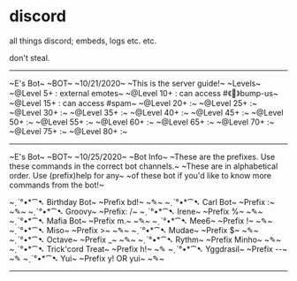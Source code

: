 # discord
all things discord; embeds, logs etc. etc.

don't steal.

----

~E's Bot~
~BOT~
~10/21/2020~
~This is the server guide!~
~Levels~
~@Level 5+ : external emotes~
~@Level 10+ : can access #《💞》bump-us~
~@Level 15+ : can access #spam~
~@Level 20+ :~
~@Level 25+ :~
~@Level 30+ :~
~@Level 35+ :~
~@Level 40+ :~
~@Level 45+ :~
~@Level 50+ :~
~@Level 55+ :~
~@Level 60+ :~
~@Level 65+ :~
~@Level 70+ :~
~@Level 75+ :~
~@Level 80+ :~



----

~E's Bot~
~BOT~
~10/25/2020~
~Bot Info~
~These are the prefixes. Use these commands in the correct bot channels.~
~These are in alphabetical order. Use (prefix)help for any~
~of these bot if you'd like to know more commands from the bot!~

~ˏˋ°•*⁀➷ Birthday Bot~
~Prefix bd!~
~✎~
~ˏˋ°•*⁀➷ Carl Bot~
~Prefix :~
~✎~
~ˏˋ°•*⁀➷ Groovy~
~Prefix: /~
~ˏˋ°•*⁀➷ Irene~
~Prefix %~
~✎~
~ˏˋ°•*⁀➷ Mafia Bot~
~Prefix m.~
~✎~
~ˏˋ°•*⁀➷ Mee6~
~Prefix !~
~✎~
~ˏˋ°•*⁀➷ Miso~
~Prefix >~
~✎~
~ˏˋ°•*⁀➷ Mudae~
~Prefix $~
~✎~
~ˏˋ°•*⁀➷ Octave~
~Prefix _~
~✎~
~ˏˋ°•*⁀➷ Rythm~
~Prefix Minho~
~✎~
~ˏˋ°•*⁀➷ Trick'cord Treat~
~Prefix h!~
~✎
~ˏˋ°•*⁀➷ Yggdrasil~
~Prefix --~
~✎
~ˏˋ°•*⁀➷ Yui~
~Prefix y! OR yui~
~✎~


---
